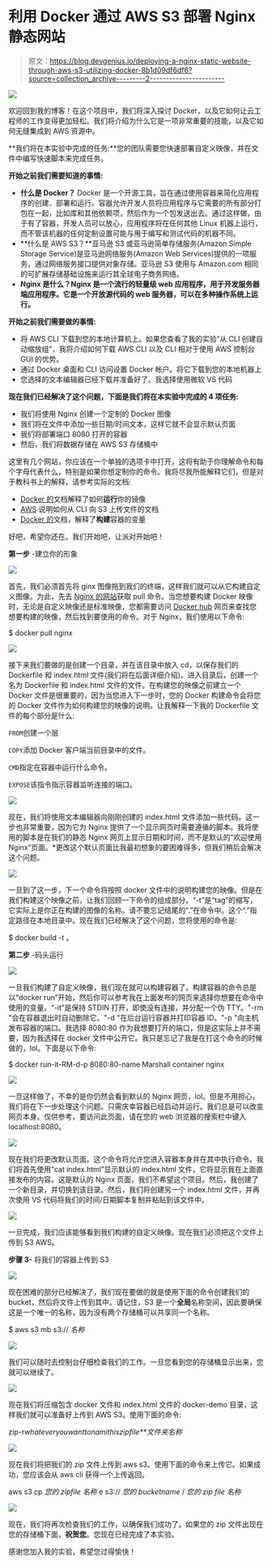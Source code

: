 # 利用 Docker 通过 AWS S3 部署 Nginx 静态网站

> 原文：<https://blog.devgenius.io/deploying-a-nginx-static-website-through-aws-s3-utilizing-docker-8b1d09df6df6?source=collection_archive---------2----------------------->

![](img/f188f0dd7fd4faf30453984782579dc1.png)

欢迎回到我的博客！在这个项目中，我们将深入探讨 Docker，以及它如何让云工程师的工作变得更加轻松。我们将介绍为什么它是一项非常重要的技能，以及它如何无缝集成到 AWS 资源中。

**我们将在本实验中完成的任务:**您的团队需要您快速部署自定义映像，并在文件中编写快速脚本来完成任务。

**开始之前我们需要知道的事情:**

*   **什么是 Docker？** Docker 是一个开源工具，旨在通过使用容器来简化应用程序的创建、部署和运行。容器允许开发人员将应用程序与它需要的所有部分打包在一起，比如库和其他依赖项，然后作为一个包发送出去。通过这样做，由于有了容器，开发人员可以放心，应用程序将在任何其他 Linux 机器上运行，而不管该机器的任何定制设置可能与用于编写和测试代码的机器不同。
*   **什么是 AWS S3？**亚马逊 S3 或亚马逊简单存储服务(Amazon Simple Storage Service)是亚马逊网络服务(Amazon Web Services)提供的一项服务，通过网络服务接口提供对象存储。亚马逊 S3 使用与 Amazon.com 相同的可扩展存储基础设施来运行其全球电子商务网络。
*   **Nginx 是什么？Nginx 是一个流行的轻量级 web 应用程序，用于开发服务器端应用程序。它是一个开放源代码的 web 服务器，可以在多种操作系统上运行。**

**开始之前我们需要做的事情:**

*   将 AWS CLI 下载到您的本地计算机上。如果您查看了我的实验“从 CLI 创建自动缩放组”，我将介绍如何下载 AWS CLI 以及 CLI 相对于使用 AWS 控制台 GUI 的优势。
*   通过 Docker 桌面和 CLI 访问设置 Docker 帐户。将它下载到您的本地机器上
*   您选择的文本编辑器已经下载并准备好了。我选择使用微软 VS 代码

**现在我们已经解决了这个问题，下面是我们将在本实验中完成的 4 项任务:**

*   我们将使用 Nginx 创建一个定制的 Docker 图像
*   我们将在文件中添加一些日期/时间文本，这样它就不会显示默认页面
*   我们将部署端口 8080 打开的容器
*   然后，我们将数据存储在 AWS S3 存储桶中

这里有几个网站，你应该在一个单独的选项卡中打开，这将有助于你理解命令和每个字母代表什么，特别是如果你想定制你的命令。我将尽我所能解释它们，但是对于教科书上的解释，请参考实际的文档:

*   [Docker 的](https://docs.docker.com/engine/reference/commandline/build/)文档解释了如何**运行**你的镜像
*   [AWS](https://docs.aws.amazon.com/cli/latest/userguide/cli-services-s3-commands.html) 说明如何从 CLI 向 S3 上传文件的文档
*   [Docker 的](https://docs.docker.com/engine/reference/commandline/run/)文档，解释了**构建**容器的变量

好吧，希望你还在。我们开始吧，让派对开始吧！

**第一步** -建立你的形象

![](img/c6147d20817a31ff3531c80e2bae56da.png)

首先，我们必须首先将 ginx 图像拖到我们的终端，这样我们就可以从它构建自定义图像。为此，先去 [Nginx 的网站](https://hub.docker.com/_/nginx)获取 pull 命令。当您想要构建 Docker 映像时，无论是自定义映像还是标准映像，您都需要访问 [Docker hub](https://hub.docker.com/) 网页来查找您想要构建的映像，然后找到要使用的命令。对于 Nginx，我们使用以下命令:

$ docker pull nginx

![](img/69ce320595d1ff811586c6b52bd84ad7.png)

接下来我们要做的是创建一个目录，并在该目录中放入 cd，以保存我们的 Dockerfile 和 index.html 文件(我们将在后面详细介绍)。进入目录后，创建一个名为 Dockerfile 和 index.html 文件的文件。在构建您的映像之前建立一个 Docker 文件是很重要的，因为当您进入下一步时，您的 Docker 构建命令会将您的 Docker 文件作为如何构建您的映像的说明。让我解释一下我的 Dockerfile 文件的每个部分是什么:

`FROM`创建一个层

`COPY`添加 Docker 客户端当前目录中的文件。

`CMD`指定在容器中运行什么命令。

`EXPOSE`该指令指示容器监听连接的端口。

![](img/635d00cb24fabe6a4fa7d58af7f2c22a.png)

现在，我们将使用文本编辑器向刚刚创建的 index.html 文件添加一些代码。这一步也非常重要，因为它为 Nginx 提供了一个显示网页时需要遵循的脚本。我将使用的脚本是在我们的静态 Nginx 网页上显示日期和时间，而不是默认的“欢迎使用 Nginx”页面。*更改这个默认页面比我最初想象的要困难得多，但我们稍后会解决这个问题。

![](img/0032d478f8e142fbcbada9573d9a2414.png)

一旦到了这一步，下一个命令将按照 docker 文件中的说明构建您的映像。但是在我们构建这个映像之前，让我们回顾一下命令的组成部分。“-t”是“tag”的缩写，它实际上是你正在构建的图像的名称。请不要忘记结尾的“.”在命令中。这个“.”指定路径在本地目录中。现在我们已经解决了这个问题，您将使用的命令是:

$ docker build -t <name>。</name>

**第二步** -码头运行

![](img/e6c139a1ea5a9f62c44f9471742691fb.png)

一旦我们构建了自定义映像，我们现在就可以构建容器了。构建容器的命令总是以“docker run”开始，然后你可以参考我在上面发布的网页来选择你想要在命令中使用的变量。“-it”是保持 STDIN 打开，即使没有连接，并分配一个伪 TTY。"-rm "会在容器退出时自动删除它。"-d "在后台运行容器并打印容器 ID。"-p "向主机发布容器的端口。我选择 8080:80 作为我想要打开的端口，但是这实际上并不需要，因为我选择在 docker 文件中公开它。我只是忘记了我是在打这个命令的时候做的，lol。下面是以下命令:

$ docker run-it-RM-d-p 8080:80-name Marshall container nginx

![](img/19903e65dec86d3d905ba775f618c302.png)

一旦这样做了，不幸的是你仍然会看到默认的 Nginx 网页，lol。但是不用担心，我们将在下一步处理这个问题。只需庆幸容器已经启动并运行。我们总是可以改变网页本身。仅供参考，要访问此页面，请在您的 web 浏览器的搜索栏中键入 localhost:8080。

![](img/6a5facbd4527b477e893377b3eec8111.png)

现在我们将更改默认页面。这个命令将允许您进入容器本身并在其中执行命令。我们将首先使用“cat index.html”显示默认的 index.html 文件，它将显示我在上面直接发布的内容。这是默认的 Nginx 页面，我们不希望这个项目。然后，我创建了一个新目录，并切换到该目录。然后，我们将创建另一个 index.html 文件，并再次使用 VS 代码将我们的时间/日期脚本复制并粘贴到该文件中。

![](img/95525dfed1677fa6c69f77a8678d1748.png)

一旦完成，我们应该能够看到我们构建的自定义映像。现在我们必须把这个文件上传到 S3 AWS。

**步骤 3-** 将我们的容器上传到 S3

![](img/7a2007c207ec560acec9feee5c1c77ec.png)

现在困难的部分已经解决了，我们现在要做的就是使用下面的命令创建我们的 bucket，然后将文件上传到其中。请记住，S3 是一个**全局**名称空间，因此要确保这是一个唯一的名称，因为没有两个存储桶可以共享同一个名称。

$ aws s3 mb s3:// *名称*

![](img/8c6b6d6b30376c332a1e1a3159032d16.png)

我们可以随时去控制台仔细检查我们的工作。一旦您看到您的存储桶显示出来，您就可以继续了。

![](img/f265e20546fe095d60c21490b594925b.png)

现在我们将压缩包含 docker 文件和 index.html 文件的 docker-demo 目录，这样我们就可以准备好上传到 AWS S3。使用下面的命令:

zip-r*whateveryouwanttonamithiszipfile**文件夹名称*

![](img/6bf5aac14a628934137b6fe4b95e65fc.png)

现在我们将把我们的 zip 文件上传到 aws s3。使用下面的命令来上传它。如果成功，您应该会从 aws cli 获得一个上传返回。

aws s3 cp *您的 zipfile 名称* e s3:// *您的 bucketname* / *您的 zip file 名称*

![](img/36581ee74782700d699319305eabbed0.png)

现在，我们将再次检查我们的工作，以确保我们成功了。如果您的 zip 文件出现在您的存储桶下面，**祝贺您**。您现在已经完成了本实验。

感谢您加入我的实验，希望您过得愉快！